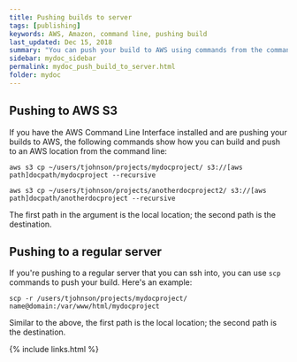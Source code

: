 ```yaml
---
title: Pushing builds to server
tags: [publishing]
keywords: AWS, Amazon, command line, pushing build
last_updated: Dec 15, 2018
summary: "You can push your build to AWS using commands from the command line. By including your copy commands in commands, you can package all of the build and deploy process into executable scripts."
sidebar: mydoc_sidebar
permalink: mydoc_push_build_to_server.html
folder: mydoc
---
```



## Pushing to AWS S3

If you have the AWS Command Line Interface installed and are pushing your builds to AWS, the following commands show how you can build and push to an AWS location from the command line:

```
aws s3 cp ~/users/tjohnson/projects/mydocproject/ s3://[aws path]docpath/mydocproject --recursive

aws s3 cp ~/users/tjohnson/projects/anotherdocproject2/ s3://[aws path]docpath/anotherdocproject --recursive
```

The first path in the argument is the local location; the second path is the destination.

## Pushing to a regular server

If you're pushing to a regular server that you can ssh into, you can use `scp` commands to push your build. Here's an example:

```
scp -r /users/tjohnson/projects/mydocproject/ name@domain:/var/www/html/mydocproject
```

Similar to the above, the first path is the local location; the second path is the destination.

{% include links.html %}
